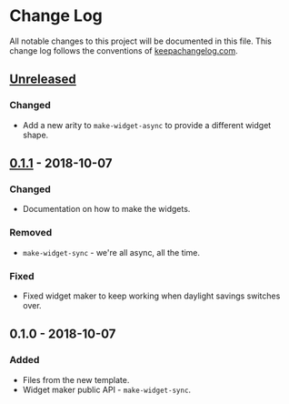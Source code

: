 # Change Log
All notable changes to this project will be documented in this file. This change log follows the conventions of [keepachangelog.com](http://keepachangelog.com/).

## [Unreleased]
### Changed
- Add a new arity to `make-widget-async` to provide a different widget shape.

## [0.1.1] - 2018-10-07
### Changed
- Documentation on how to make the widgets.

### Removed
- `make-widget-sync` - we're all async, all the time.

### Fixed
- Fixed widget maker to keep working when daylight savings switches over.

## 0.1.0 - 2018-10-07
### Added
- Files from the new template.
- Widget maker public API - `make-widget-sync`.

[Unreleased]: https://github.com/your-name/startingclojure/compare/0.1.1...HEAD
[0.1.1]: https://github.com/your-name/startingclojure/compare/0.1.0...0.1.1
